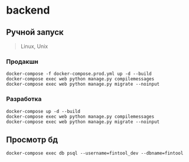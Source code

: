 # backend

## Ручной запуск

> Linux, Unix

### Продакшн

```
docker-compose -f docker-compose.prod.yml up -d --build
docker-compose exec web python manage.py compilemessages
docker-compose exec web python manage.py migrate --noinput
```

### Разработка

```
docker-compose up -d --build
docker-compose exec web python manage.py compilemessages
docker-compose exec web python manage.py migrate --noinput
```

## Просмотр бд

```
docker-compose exec db psql --username=fintool_dev --dbname=fintool
```
